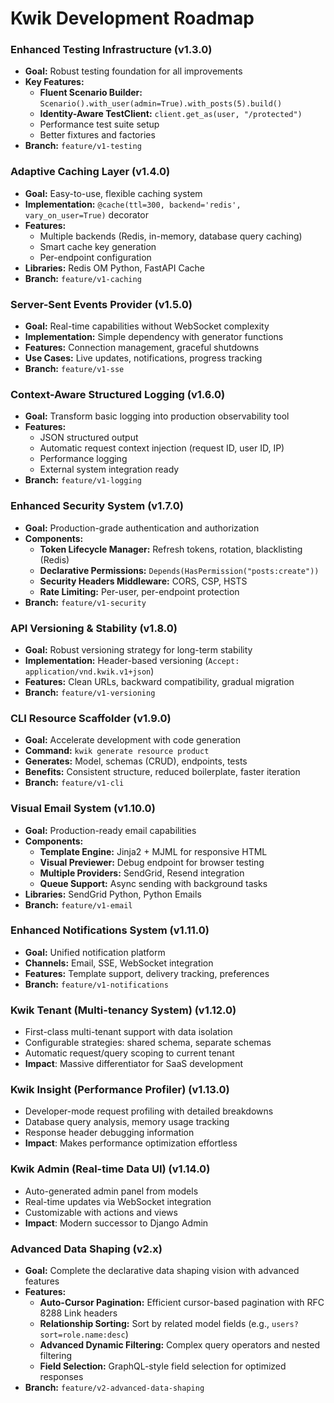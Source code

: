 # Kwik Development Roadmap

### Enhanced Testing Infrastructure (v1.3.0)
- **Goal:** Robust testing foundation for all improvements
- **Key Features:**
  - **Fluent Scenario Builder:** `Scenario().with_user(admin=True).with_posts(5).build()`
  - **Identity-Aware TestClient:** `client.get_as(user, "/protected")`
  - Performance test suite setup
  - Better fixtures and factories
- **Branch:** `feature/v1-testing`

### Adaptive Caching Layer (v1.4.0)
- **Goal:** Easy-to-use, flexible caching system
- **Implementation:** `@cache(ttl=300, backend='redis', vary_on_user=True)` decorator
- **Features:**
  - Multiple backends (Redis, in-memory, database query caching)
  - Smart cache key generation
  - Per-endpoint configuration
- **Libraries:** Redis OM Python, FastAPI Cache
- **Branch:** `feature/v1-caching`

### Server-Sent Events Provider (v1.5.0)
- **Goal:** Real-time capabilities without WebSocket complexity
- **Implementation:** Simple dependency with generator functions
- **Features:** Connection management, graceful shutdowns
- **Use Cases:** Live updates, notifications, progress tracking
- **Branch:** `feature/v1-sse`

### Context-Aware Structured Logging (v1.6.0)
- **Goal:** Transform basic logging into production observability tool
- **Features:**
  - JSON structured output
  - Automatic request context injection (request ID, user ID, IP)
  - Performance logging
  - External system integration ready
- **Branch:** `feature/v1-logging`

### Enhanced Security System (v1.7.0)
- **Goal:** Production-grade authentication and authorization
- **Components:**
  - **Token Lifecycle Manager:** Refresh tokens, rotation, blacklisting (Redis)
  - **Declarative Permissions:** `Depends(HasPermission("posts:create"))`
  - **Security Headers Middleware:** CORS, CSP, HSTS
  - **Rate Limiting:** Per-user, per-endpoint protection
- **Branch:** `feature/v1-security`

### API Versioning & Stability (v1.8.0)
- **Goal:** Robust versioning strategy for long-term stability
- **Implementation:** Header-based versioning (`Accept: application/vnd.kwik.v1+json`)
- **Features:** Clean URLs, backward compatibility, gradual migration
- **Branch:** `feature/v1-versioning`

### CLI Resource Scaffolder (v1.9.0)
- **Goal:** Accelerate development with code generation
- **Command:** `kwik generate resource product`
- **Generates:** Model, schemas (CRUD), endpoints, tests
- **Benefits:** Consistent structure, reduced boilerplate, faster iteration
- **Branch:** `feature/v1-cli`

### Visual Email System (v1.10.0)
- **Goal:** Production-ready email capabilities
- **Components:**
  - **Template Engine:** Jinja2 + MJML for responsive HTML
  - **Visual Previewer:** Debug endpoint for browser testing
  - **Multiple Providers:** SendGrid, Resend integration
  - **Queue Support:** Async sending with background tasks
- **Libraries:** SendGrid Python, Python Emails
- **Branch:** `feature/v1-email`

### Enhanced Notifications System (v1.11.0)
- **Goal:** Unified notification platform
- **Channels:** Email, SSE, WebSocket integration
- **Features:** Template support, delivery tracking, preferences
- **Branch:** `feature/v1-notifications`

### Kwik Tenant (Multi-tenancy System) (v1.12.0)
- First-class multi-tenant support with data isolation
- Configurable strategies: shared schema, separate schemas
- Automatic request/query scoping to current tenant
- **Impact**: Massive differentiator for SaaS development

### Kwik Insight (Performance Profiler) (v1.13.0)
- Developer-mode request profiling with detailed breakdowns
- Database query analysis, memory usage tracking
- Response header debugging information
- **Impact**: Makes performance optimization effortless

### Kwik Admin (Real-time Data UI) (v1.14.0)
- Auto-generated admin panel from models
- Real-time updates via WebSocket integration
- Customizable with actions and views
- **Impact**: Modern successor to Django Admin

### Advanced Data Shaping (v2.x)
- **Goal:** Complete the declarative data shaping vision with advanced features
- **Features:**
  - **Auto-Cursor Pagination:** Efficient cursor-based pagination with RFC 8288 Link headers
  - **Relationship Sorting:** Sort by related model fields (e.g., `users?sort=role.name:desc`)
  - **Advanced Dynamic Filtering:** Complex query operators and nested filtering
  - **Field Selection:** GraphQL-style field selection for optimized responses
- **Branch:** `feature/v2-advanced-data-shaping`
